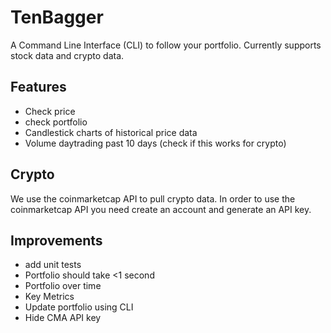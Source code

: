 # TenBagger
A Command Line Interface (CLI) to follow your portfolio. Currently supports stock data and crypto data. 

## Features
- Check price
- check portfolio
- Candlestick charts of historical price data
- Volume daytrading past 10 days (check if this works for crypto)

## Crypto 
We use the coinmarketcap API to pull crypto data. In order to use the 
coinmarketcap API you need create an account and generate an API key.

## Improvements
- add unit tests
- Portfolio should take <1 second
- Portfolio over time
- Key Metrics
- Update portfolio using CLI
- Hide CMA API key 


